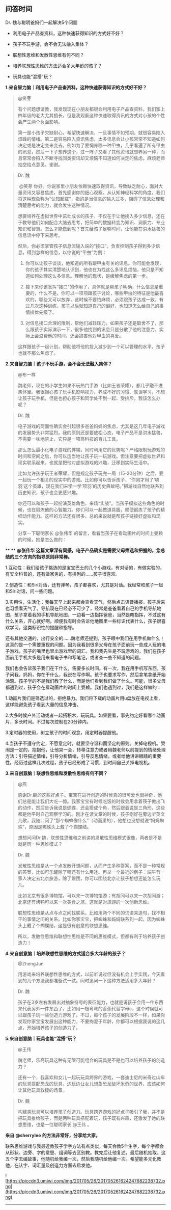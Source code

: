 ## 问答时间

Dr. 魏与聪明爸妈们一起解决5个问题

* 利用电子产品查资料，这种快速获得知识的方式好不好？

* 孩子不玩手游，会不会无法融入集体？

* 联想性思维和发散性思维有何不同？

* 培养联想性思维的方法适合多大年龄的孩子？

* 玩具也能“混搭”玩？

 **1.来自智力脑｜利用电子产品查资料，这种快速获得知识的方式好不好？**

> @笑芽
> 
> 有个问题想请教，我发现现在小朋友都很会利用电子产品查资料，我们家上四年级的老大尤其擅长，但是我观察这种快速取得资讯的方式对小孩的个性会产生两个负面影响。
> 
> 第一是小孩子欠缺耐心，希望快速解决，一旦事情不如预期，就很容易陷入烦躁的情绪。第二是容易陷入资讯焦虑，太多讯息会让小孩常常不知道如何决定或是决定变来变去。例如为了要饲养哪一种甲虫，几乎看遍了所有甲虫的讯息，然后一下子想养这个，过一阵子又看了其他资讯就想养另一种，而且常常会陷入不断寻找同类资讯却又烦恼不知道如何决定的焦虑。麻烦老师抽空给点意见，谢谢。

> Dr. 魏
> 
>  @笑芽 你好。你说家里小朋友依赖快速取得资讯，导致缺乏耐心，面对大量资讯又容易焦虑，首先感谢你的细心观察。从认知神经科学的角度，我们将这种现象称为“认知超载”，指的是当信息的输入过多，阻碍了信息处理和清楚思考的能力，就会发生这种情况。
> 
> 想要培养在虚拟世界中茁壮成长的孩子，不仅在于让他接入多少信息，还在于教导他们如何配合大脑去思考，把简单的数据转变为知识、洞察力、专业知识和智慧。怎么才能做到呢？首先给孩子足够时间，让他能在洪水猛兽的信息流中停下来思考。
> 
> 然后，你必须掌管孩子信息流输入端的“接口”。负责控制孩子得到多少信息，得到怎样的信息，以你说的“甲虫”为例：
> 
> 1. 你可以让孩子谈谈，他知道的所有跟甲虫有关的讯息。你可能会发现，你的孩子其实清楚地认识到，他也在为找这么多讯息烦恼，他只是不知道如何处理这么多信息。理解他的现状，是缓解焦虑的第一步。
> 
> 2. 接下来你该发挥“接口”的作用了，具体就是帮孩子明确，什么信息是重要的，什么不是。你可以一项项跟孩子讨论，哪些甲虫的特征是他最喜欢的，哪些又可以放弃，这时候不要怕麻烦，必须跟孩子达成一致。有过几次这种训练，孩子以后就知道自己的偏好，也知道怎么给自己的事情排优先级了。
> 
> 3. 对信息接口合理的限制，帮他们减轻压力。如果孩子还是取舍不了，那么跟孩子实际演示一下，很多他找到的讯息只是分散了他的注意力，实际上会浪费他的时间，还会损害他对甲虫的喜爱。
> 
> 这样跟孩子一起计划，帮助他将他的投入减少到一个可以管理的水平，孩子也就不那么焦虑了。

 **2.来自智力脑｜孩子不玩手游，会不会无法融入集体？**

> @布一样
> 
> 魏老师，现在的小学生如果不玩热门手游（比如王者荣耀），都几乎融不进集体里。我很担心孩子玩手机影响视力、养成不好的习惯、耽误学习，不想让孩子玩手机，但是也担心孩子和同学处不到一起、受排斥。我该怎么办呢？

> Dr. 魏
> 
> 电子游戏的两面性确实会引起很多爸爸妈妈的焦虑，尤其是这几年电子游戏的发展势头非常猛烈。我的原则还是要放松心态，电子产品不是洪水猛兽，不需要一味地禁止，它只是一项高科技的育儿工具。
> 
> 那么怎么最小化电子游戏的弊端，同时利用它的优势呢？严格限制玩游戏的时间和空间之后，你可以适当地让孩子玩一玩游戏。但注意要把虚拟世界和现实联系起来，也就是把他对虚拟游戏的兴趣，迁移到实际生活中。
> 
> 比如允许孩子玩王者荣耀，但是规定孩子玩完一局（15-20分钟）之后，要一起玩一个相关的现实中的游戏。比如你可以告诉孩子，“你刚才用了‘项羽’这个英雄，现在我们来学一学‘项羽’的历史典故吧。”把游戏自然地联系到历史知识，孩子也会更感兴趣。
> 
> 你还可以和孩子一起扮演英雄角色，来场“实战”。当孩子模拟这些角色的时候，也在锻炼他的心智能力。你们可以一起做道具服，顺便锻炼了孩子的精细动作能力。这样的方法还有很多，总的来说就是帮孩子链接好虚拟和现实。
> 
> 分享一下聪明家长 @张伟华 的留言，看看当孩子在看动画片的时间上耍赖的时候，她是怎么做的：

 ** **  **@张伟华**  **这篇文章深有同感，电子产品确实是需要父母筛选和把握的。您总结的三个方向的指导原则非常棒。**

1.互动性：我们给孩子挑选的是宝宝巴士的几个小游戏，有对话的，有做实验的，有安全科普的，还有做家务的，有排列的……孩子很喜欢。

2.创造性：和Siri对话，还有弹琴，孩子都喜欢，尤其是对话。我经常和孩子一起和Siri对话，问一些问题。

3.实用性，生活化：我每天早上起来都会查看天气，然后点击语音播报，孩子后来也习惯看天气了。导航现在已经必不可少了，经常是爸爸看着自己的手机导航地图，孩子拿着我的手机导航地图，一边看一边指挥爸爸，当然是瞎指挥，不过这有什么关系，开心就好啊。顺便我有时会告诉他地图里一些标识代表什么，孩子很喜欢学习，这类标识性的提醒和指导。

还有其他交通的，出行安全的……魏老师还提到，孩子眼中我们在用手机做什么！这真的是一个需要重视的问题。因为我看到很多父母在孩子面前玩一些成人玩的电子游戏，孩子的嘴里也冒出游戏里的词汇。我和我先生是不玩游戏的，我们在孩子面前用手机大多是用来看电子书和写笔记，或者查一些不知道的问题。

我们也会告诉孩子我们在干什么，需要多长时间。有一次，我在用手机写东西，孩子问我，妈妈，你在干什么，我说在写作啊。孩子也要求写作，然后拿笔拿纸开始涂鸦。孩子学的不是我们教了什么，而是他们看到我们做了什么。可能，很多父母都遇到过，孩子会在看动画片的时间上耍赖。我们也遇到过，我们是这样做的：

1.动画片我们是筛选过的，拒绝暴力。我们将下载的动画片用u盘放在电视上看，这样能避免孩子看到大量的信息冲击。

2.大多时候户外活动或者一起搭积木，玩玩具。如果要看，事先约定好看哪个动画片，多长时间。不过每次控制在20分钟内。

3.定时器的使用，树立孩子的时间观念，用定时器提醒他。

4.当孩子不遵守约定，不愿意定时，就要坚守温和而坚定的原则。关掉电视机。哭闹是一定的，抱抱他，让他哭一会，转移注意力或者用魏老师以前提到的情绪处理方法：引导描述情绪，引导分析情绪，引导反思情绪。或者给他讲讲眼睛的重要性。经历过这样几次过程，孩子已经形成了习惯，到时间自己关掉电视机。

 **3.来自创意脑｜联想性思维和发散性思维有何不同？**

> @燕
> 
> 感谢Dr.魏的这些好点子。宝宝在进行创造的时候真的很可爱也很神奇，他们总是能让我们大吃一惊。我家宝宝有时候吃饭的时候会用拿着筷子做出飞的动作，然后告诉我说是蝴蝶，还会搭成个角，然后跟着说是三角形，这些都是他平时自己观察学习的。刚才在读文章的时候，孩子刚好在旁边听英文儿歌，我随口问了“那个蜘蛛像什么”（动画里的），他想也没想就说“妈妈蜘蛛”，原因是蜘蛛头上戴了个蝴蝶结。
> 
> 想想问问Dr.魏，联想性思维和之前讲的发散性思维模式很像，两者是不是就是同一种思维模式？

> Dr. 魏
> 
> 发散性思维是从一个点发散开想问题，从而产生多种答案，而不是一种常规的答案，比如可乐罐除了喝还有什么用途。再举一个最近的例子：端午节一家人决定去北京旅游，除了跟团，你可以围绕北京让孩子想想还能怎么玩儿。
> 
> 比如北京有很多博物馆，可以来一次博物馆游；有胡同可以来一次胡同游；北京还有烤鸭可以来一次美食之旅，这就是对旅游的一次创新思维。
> 
> 联想性思维是从点与点之间找联系。比如用两个不同的词语来造句，找不相干的事情之间的关系。比如你家宝宝，把蜘蛛和妈妈联系到一起，因为蜘蛛头上戴了个蝴蝶结，这是很有创意的联想思维。
> 
> 所以，发散性思维和联想性思维是不同的思维模式，但都有利于培养孩子创造力！

 **4.来自创意脑｜培养联想性思维的方式适合多大年龄的孩子？**

> @ZhengJun
> 
> 用游戏来培养联想性思维的方式，以前听说过但没有机会上手实践，今天看到的几个方法我都准备试一试。同时追问一下这种方法适用多大年龄？

> Dr. 魏
> 
> 孩子在3岁左右发展出对抽象符号的表征能力，也就是说孩子会用一件东西来代表另外一件东西了，比如用一根弯弯的香蕉代替字母c，这个时候就可以跟孩子玩一些创造力游戏了。不过，每个孩子的发展阶段不一样，如果你发现你家宝宝发展出这种能力，不要拘泥于年龄，你都可以根据我说的这几点，开始培养孩子的创造力了。

 **5.来自创意脑｜玩具也能“混搭”玩？**

> @王伟
> 
> 魏老师，乐高玩具这种有无限可能组合的玩具是不是也可以培养孩子的创造力？
> 
> 还有一个，我喜欢和女儿一起玩玩具跨界的游戏，一套迪士尼的米奇过山车的玩具搭配恐龙的玩具，边玩边让女儿想象恐龙破坏米奇的世界，应该如何让其他玩具救援的场景。

> Dr. 魏
> 
> 构建类玩具可以培养孩子创造力。玩具跨界游戏的好点子吸引了我，并不是把玩具推给孩子，而是两种玩具搭配着玩，孩子既有兴趣，还激发了她的联想思维，也是一位聪明家长 @王伟 。

 **来自**  **@sherrylee**  **的方法非常好，分享给大家。**

联系思维游戏与我最近教孩子学字方法有点类似，每天会教5个生字，每个字都会从形状、边旁、字的意思、组词等去区别教。教完后让他复述，最后随机抽取，这五个字去编故事，他随机给我编一次，然后我随机给他编一次。希望能多元化教他，在认字、词汇量及创造力方面去启发他。

![https://piccdn3.umiwi.com/img/201705/26/201705261624247682238732.png](https://piccdn3.umiwi.com/img/201705/26/201705261624247682238732.png)

---

